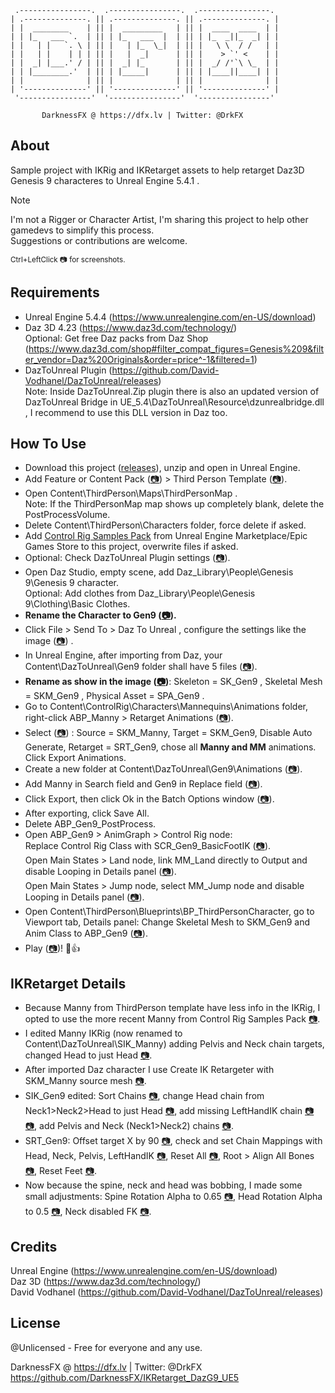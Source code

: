      .----------------.  .----------------.  .----------------. 
    | .--------------. || .--------------. || .--------------. |
    | |  ________    | || |  _________   | || |  ____  ____  | |
    | | |_   ___ `.  | || | |_   ___  |  | || | |_  _||_  _| | |
    | |   | |   `. \ | || |   | |_  \_|  | || |   \ \  / /   | |
    | |   | |    | | | || |   |  _|      | || |    > `' <    | |
    | |  _| |___.' / | || |  _| |_       | || |  _/ /'`\ \_  | |
    | | |________.'  | || | |_____|      | || | |____||____| | |
    | |              | || |              | || |              | |
    | '--------------' || '--------------' || '--------------' |
     '----------------'  '----------------'  '----------------' 

           DarknessFX @ https://dfx.lv | Twitter: @DrkFX

## About
Sample project with IKRig and IKRetarget assets to help retarget Daz3D Genesis 9 characteres to Unreal Engine 5.4.1 .

> [!NOTE]
> I'm not a Rigger or Character Artist, I'm sharing this project to help other gamedevs to simplify this process.<br/>
> Suggestions or contributions are welcome.

<sub>Ctrl+LeftClick 📷 for screenshots.</sub>

## Requirements
- Unreal Engine 5.4.4 (https://www.unrealengine.com/en-US/download)
- Daz 3D 4.23 (https://www.daz3d.com/technology/)<br/>
  Optional: Get free Daz packs from Daz Shop (https://www.daz3d.com/shop#filter_compat_figures=Genesis%209&filter_vendor=Daz%20Originals&order=price^-1&filtered=1)
- DazToUnreal Plugin (https://github.com/David-Vodhanel/DazToUnreal/releases)<br/>
  Note: Inside DazToUnreal.Zip plugin there is also an updated version of DazToUnreal Bridge in UE_5.4\DazToUnreal\Resource\dzunrealbridge.dll , I recommend to use this DLL version in Daz too.

## How To Use

- Download this project ([releases](https://github.com/DarknessFX/IKRetarget_DazG9_UE5/releases)), unzip and open in Unreal Engine.
- Add Feature or Content Pack ([📷](.git_img/how_AddTPSPack1.png)) > Third Person Template ([📷](.git_img/how_AddTPSPack2.png)).
- Open Content\ThirdPerson\Maps\ThirdPersonMap .<br/>
  Note: If the ThirdPersonMap map shows up completely blank, delete the PostProcessVolume.
- Delete Content\ThirdPerson\Characters folder, force delete if asked.
- Add [Control Rig Samples Pack](https://www.unrealengine.com/marketplace/en-US/product/control-rig-samples-pack) from Unreal Engine Marketplace/Epic Games Store to this project, overwrite files if asked.
- Optional: Check DazToUnreal Plugin settings ([📷](.git_img/00_DazToUnreal_Settings.png)).
- Open Daz Studio, empty scene, add Daz_Library\People\Genesis 9\Genesis 9 character.<br/>
  Optional: Add clothes from Daz_Library\People\Genesis 9\Clothing\Basic Clothes.
- **Rename the Character to Gen9 ([📷](.git_img/how_RenameChar.png)).**
- Click File > Send To > Daz To Unreal , configure the settings like the image ([📷](.git_img/01_DazToUnreal.png)) .
- In Unreal Engine, after importing from Daz, your Content\DazToUnreal\Gen9 folder shall have 5 files ([📷](.git_img/05_IKRetargeter_Created.png)).
- **Rename as show in the image ([📷](.git_img/05_IKRetargeter_Created.png))**: Skeleton = SK_Gen9 , Skeletal Mesh = SKM_Gen9 , Physical Asset = SPA_Gen9 .
- Go to Content\ControlRig\Characters\Mannequins\Animations folder, right-click ABP_Manny > Retarget Animations ([📷](.git_img/20_RetargetABP.png)).
- Select ([📷](.git_img/21_RetargetWnd.png)) : Source = SKM_Manny, Target = SKM_Gen9, Disable Auto Generate, Retarget = SRT_Gen9, chose all **Manny and MM** animations. Click Export Animations.
- Create a new folder at Content\DazToUnreal\Gen9\Animations ([📷](.git_img/22_RetargetNewFolder.png)).
- Add Manny in Search field and Gen9 in Replace field ([📷](.git_img/23_RetargetRename.png)).
- Click Export, then click Ok in the Batch Options window ([📷](.git_img/24_BatchOptions.png)).
- After exporting, click Save All.
- Delete ABP_Gen9_PostProcess.
- Open ABP_Gen9 > AnimGraph > Control Rig node:<br/>
  Replace Control Rig Class with SCR_Gen9_BasicFootIK ([📷](.git_img/25_ABP_CR.png)).<br/>
  Open Main States > Land node, link MM_Land directly to Output and disable Looping in Details panel ([📷](.git_img/26_ABP_FallLoop.png)).<br/>
  Open Main States > Jump node, select MM_Jump node and disable Looping in Details panel ([📷](.git_img/27_ABP_JumpLoop.png)).
- Open Content\ThirdPerson\Blueprints\BP_ThirdPersonCharacter, go to Viewport tab, Details panel: Change Skeletal Mesh to SKM_Gen9 and Anim Class to ABP_Gen9 ([📷](.git_img/28_BPThirdPerson.png)).
- Play ([📷](.git_img/29_Play.png))! 🍻👍

## IKRetarget Details

- Because Manny from ThirdPerson template have less info in the IKRig, I opted to use the more recent Manny from Control Rig Samples Pack [📷](.git_img/02_Manny_diff.png).<br/>
- I edited Manny IKRig (now renamed to Content\DazToUnreal\SIK_Manny) adding Pelvis and Neck chain targets, changed Head to just Head [📷](.git_img/03_SIK_Manny.png).<br/>
- After imported Daz character I use Create IK Retargeter with SKM_Manny source mesh [📷](.git_img/04_Create_IKRetargeter.png).<br/>
- SIK_Gen9 edited: Sort Chains [📷](.git_img/06_SortChains.png), change Head chain from Neck1>Neck2>Head to just Head [📷](.git_img/07_HeadChain.png), add missing LeftHandIK chain [📷](.git_img/08_IKHandLChain.png) [📷](.git_img/09_IKHandLChainWnd.png), add Pelvis and Neck (Neck1>Neck2) chains [📷](.git_img/10_NeckAndHead.png).<br/>
- SRT_Gen9: Offset target X by 90 [📷](.git_img/11_OffsetTarget.png), check and set Chain Mappings with Head, Neck, Pelvis, LeftHandIK [📷](.git_img/12_LeftHandkIK.png), Reset All [📷](.git_img/14_ResetAll.png), Root > Align All Bones [📷](.git_img/15_AlignAllBones.png), Reset Feet [📷](.git_img/16_ResetFeet.png).<br/>
- Now because the spine, neck and head was bobbing, I made some small adjustments: Spine Rotation Alpha to 0.65 [📷](.git_img/17_SpineRotAlpha.png), Head Rotation Alpha to 0.5 [📷](.git_img/18_HeadRotAlpha.png), Neck disabled FK [📷](.git_img/19_HeadRotAlpha.png).<br/>

## Credits

Unreal Engine (https://www.unrealengine.com/en-US/download)<br/>
Daz 3D (https://www.daz3d.com/technology/)<br/>
David Vodhanel (https://github.com/David-Vodhanel/DazToUnreal/releases)

## License

@Unlicensed - Free for everyone and any use.

DarknessFX @ https://dfx.lv | Twitter: @DrkFX<br/>
https://github.com/DarknessFX/IKRetarget_DazG9_UE5
